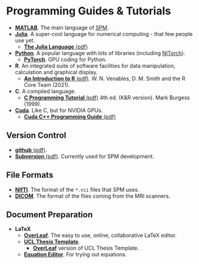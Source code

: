 
# Programming Guides & Tutorials

* [**MATLAB**](https://uk.mathworks.com/help/matlab/). The main language of [SPM](https://www.fil.ion.ucl.ac.uk/spm/software/).
* [**Julia**](https://docs.julialang.org/en/v1/). A super-cool language for numerical computing - that few people use yet.
    - [**The Julia Language** (pdf)](https://raw.githubusercontent.com/JuliaLang/docs.julialang.org/assets/julia-1.7.2.pdf)
* [**Python**](https://docs.python.org/3/). A popular language with lots of libraries (including [NITorch](https://github.com/balbasty/nitorch)).
    - [**PyTorch**](https://pytorch.org/tutorials/). GPU coding for Python.
* **R**. An integrated suite of software facilities for data manipulation, calculation and graphical display.
    - [**An Introduction to R** (pdf)](https://cran.r-project.org/doc/manuals/r-release/R-intro.pdf). W. N. Venables, D. M. Smith and the R Core Team (2021).
* **C**. A compiled language.
    - [**C Programming Tutorial** (pdf)](http://markburgess.org/CTutorial/C-Tut-4.02.pdf) 4th ed. (K&R version). Mark Burgess (1999).
* [**Cuda**](https://docs.nvidia.com/cuda/). Like C, but for NVIDIA GPUs.
    - [**Cuda C++ Programming Guide** (pdf)](https://docs.nvidia.com/cuda/pdf/CUDA_C_Programming_Guide.pdf)


## Version Control

* [**github** (pdf)](https://githubtraining.github.io/training-manual/book.pdf).
* [**Subversion** (pdf)](https://svnbook.red-bean.com/en/1.7/svn-book.pdf). Currently used for SPM development. 


## File Formats

* [**NIfTI**](https://nifti.nimh.nih.gov/nifti-1/). The format of the ``*.nii`` files that SPM uses.
* [**DICOM**](https://www.dicomstandard.org/current). The format of the files coming from the MRI scanners.

## Document Preparation

* **LaTeX**
    - [**OverLeaf**](https://www.overleaf.com/). The easy to use, online, collaborative LaTeX editor.
    - [**UCL Thesis Template**](https://github.com/UCL/ucl-latex-thesis-templates).
        * [**OverLeaf**](https://www.overleaf.com/latex/templates/thesis-template-for-university-college-london/ndczhjnzxbyk) version of UCL Thesis Template. 
    - [**Equation Editor**](https://latexeditor.lagrida.com/). For trying out equations.
